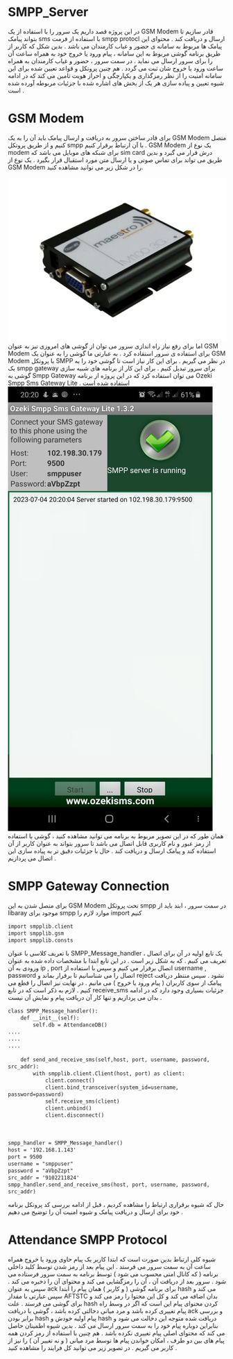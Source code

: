 # SMPP_Server
در این پروژه قصد داریم یک سرور را با استفاده از یک GSM Modem قادر سازیم تا بتواند پیامک sms با استفاده از فرمت smpp protocl  ارسال و دریافت کند . محتوای این پیامک ها مربوط به سامانه ی حضور و غیاب کارمندان می باشد . بدین شکل که کاربر از طریق برنامه گوشی مربوط به این سامانه ، پیام ورود یا خروج خود به همراه ساعت آن را برای سرور ارسال می نماید . در سمت سرور ، حضور و غیاب کارمندان به همراه ساعت ورود یا خروج شان ثبت می گردد . هم چنین پروتکل و قواعد تعیین شده برای این سامانه امنیت را از نظر رمزگذاری و یکپارچگی و احراز هویت تامین می کند که در ادامه شیوه تعیین و پیاده سازی هر یک از بخش های اشاره شده با جزئیات مربوطه آورده شده است . 
# GSM Modem 
برای قادر ساختن سرور به دریافت و ارسال پیامک باید آن را به یک GSM Modem متصل کنیم و از طریق پروتکل smpp  با آن ارتباط برقرار کنیم .  GSM Modem یک نوع از modem برای شبکه های موبایل می باشد که sim card  درش قرار می گیرد و بدین طریق می تواند برای تماس صوتی و یا ارسال متن مورد استقبال قرار بگیرد . یک نوع از GSM Modem  را در شکل زیر می توانید مشاهده کنید. 

![Alt text for the image](GSM-Modems.webp)
اما برای رفع نیاز راه اندازی سرور می توان از گوشی های امروزی نیز به عنوان GSM Modem  برای استفاده ی سرور استفاده کرد . به عبارتی ما گوشی را به عنوان یک GSM Modem  با پروتکل SMPP در نظر می گیریم . برای این کار نیاز است تا گوشی خود را به یک smpp gateway برای سرور تبدیل کنیم . برای این کار از برنامه های شبیه سازی گوشی به Smpp Gateway می توان استفاده کرد که در این پروژه از برنامه Ozeki Smpp Sms Gateway Lite  استفاده شده است . 
![Alt text for the image](photo_2023-07-04_20-20-42.jpg)
همان طور که در این تصویر مربوط به برنامه می توانید مشاهده کنید ، گوشی با استفاده از رمز عبور و نام کاربری قابل اتصال می باشد تا سرور بتواند به عنوان کاربر از آن استفاده کند و پیامک ارسال و دریافت کند . حال با جزئیات دقیق تر به پیاده سازی این اتصال می پردازیم .
# SMPP Gateway Connection 
برای متصل شدن به این GSM Modem  تحت پروتکل smpp  در سمت سرور ، ابتد باید از libaray موجود برای smpp  موارد لازم را import  کنیم 
```
import smpplib.client
import smpplib.gsm
import smpplib.consts
```
با تعریف کلاسی با عنوان SMPP_Message_handler ، یک تابع اولیه در آن برای اتصال تعریف می کنیم . که به شکل زیر است . در این تابع ابتدا با مشخصات داده شده به عنوان ورودی به آن ip , port اتصال برقرار می کنیم و سپس با استفاده از username , password  اتصال را می شناسانیم تا برقرار بماند و reject  نشود . سپس منتظر دریافت پیامک از سوی کاربران ( پیام ورود یا خروج ) می مانیم . در نهایت نیز اتصال را قطع می کنیم . لازم به ذکر است که در تابع receive_sms جزئیات بسیاری وجود دارد که در ادامه بدان می پردازیم و تنها کار آن دریافت پیام و نمایش آن نیست . 
```
class SMPP_Message_handler():
    def __init__(self):
        self.db = AttendanceDB()
....
....
....

    def send_and_receive_sms(self,host, port, username, password, src_addr):
        with smpplib.client.Client(host, port) as client:
            client.connect()
            client.bind_transceiver(system_id=username, password=password)
            self.receive_sms(client)
            client.unbind()
            client.disconnect()



smpp_handler = SMPP_Message_handler()
host = '192.168.1.143'
port = 9500
username = "smppuser"
password = "aVbpZzpt"
src_addr = '9102211824'
smpp_handler.send_and_receive_sms(host, port, username, password, src_addr)
```
حال که شیوه برقراری ارتباط را مشاهده کردیم ، قبل از ادامه بررسی کد پروتکل برنامه خود برای ارسال و دریافت پیامک و شیوه امنیت آن را توضیح می دهیم .
# Attendance SMPP Protocol 
شیوه کلی ارتباط بدین صورت است که ابتدا کاربر یک پیام حاوی ورود یا خروج همراه ساعت آن به سمت سرور می فرستد . این پیام بعد از رمز شدن توسط کلید داخلی برنامه ( که کانال امنی محسوب می شود ) توسط برنامه به سمت سرور فرستاده می شود . سرور بعد از دریافت آن ، آن را رمزگشایی می کند و محتوای آن را ذخیره می کند . سپس به عنوان ack  برای برنامه گوشی ( و کاربر ) همان پیام را ابتدا hash  می کند و سپس عبارتی با مقدار AFTSTC بدان اضافه می کند و کل این محتوا را رمز می کند و برای گوشی می فرستد . 
علت hash کردن محتوای پیام این است که اگر در وسط راه پیام تغییری کرده باشد و مرد میانی دخالتی کرده باشد ، گوشی با دریافت ack  و بررسی برابر بودن hash  پیام اولیه خودش و hash  دریافت شده متوجه این دخالت می شود و بنابراین دوباره پیام خود را به سمت سرور ارسال می کند . بدین شیوه اطمینان حاصل می کند که محتوای اصلی پیام تغییری نکرده باشد . هم چنین با استفاده از رمز کردن همه پیام های بین دو طرف ، امکان خواندن پیام ها توسط مرد میانی ( و نه تغییر آن ) را نیز از کاربر می گیریم . در تصویر زیر می توانید کل فرایند را مشاهده کنید .
